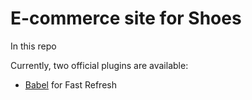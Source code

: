 # E-commerce site for Shoes

In this repo 

Currently, two official plugins are available:

-  [Babel](https://babeljs.io/) for Fast Refresh

